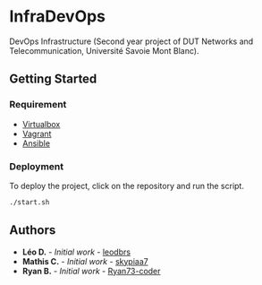 # InfraDevOps

DevOps Infrastructure (Second year project of DUT Networks and Telecommunication, Université Savoie Mont Blanc).

## Getting Started

### Requirement

-   [Virtualbox](https://www.virtualbox.org/)
-   [Vagrant](https://www.vagrantup.com/)
-   [Ansible](https://docs.ansible.com/ansible/latest/index.html)

### Deployment

To deploy the project, click on the repository and run the script.

```bash
./start.sh
```

## Authors

- **Léo D.** - _Initial work_ - [leodbrs](https://github.com/leodbrs)
- **Mathis C.** - _Initial work_ - [skypiaa7](https://github.com/skypiaa7)
- **Ryan B.** - _Initial work_ - [Ryan73-coder](https://github.com/Ryan73-coder)
